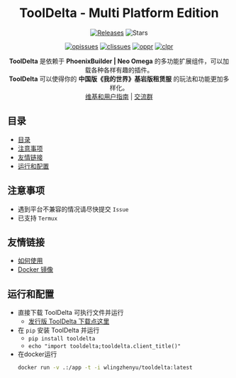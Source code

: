 <h1 align="center">ToolDelta - Multi Platform Edition</h1>
<p align="center">
  <a href="https://github.com/ToolDelta/ToolDelta/releases"><img src="https://img.shields.io/github/v/release/ToolDelta/ToolDelta?display_name=tag&sort=semver" alt="Releases"></a>
  <img src="https://img.shields.io/github/stars/ToolDelta/ToolDelta.svg?style=falt" alt="Stars">
</p>

<p align="center">
  <a href="https://github.com/ToolDelta/ToolDelta/issues"><img src="https://img.shields.io/github/issues/ToolDelta/ToolDelta.svg?style=flat" alt="opissues"></a>
  <a href="https://github.com/ToolDelta/ToolDelta/issues?q=is%3Aissue+is%3Aclosed"><img src="https://img.shields.io/github/issues-closed/SuperScript-PRC/ToolDelta.svg?style=flat&color=success" alt="clissues"></a>
  <a href="https://github.com/ToolDelta/ToolDelta/pulls"><img src="https://img.shields.io/github/issues-pr/ToolDelta/ToolDelta.svg?style=falt" alt="oppr"></a>
  <a href="https://github.com/ToolDelta/ToolDelta/pulls?q=is%3Apr+is%3Aclosed"><img src="https://img.shields.io/github/issues-pr-closed/ToolDelta/ToolDelta.svg?style=flat&color=success" alt="clpr"></a>
</p>

<p align="center">
  <b>ToolDelta</b> 是依赖于 <b>PhoenixBuilder | Neo Omega</b> 的多功能扩展组件，可以加载各种各样有趣的插件。  
  <br/><b>ToolDelta</b> 可以使得你的 <b>中国版《我的世界》基岩版租赁服</b> 的玩法和功能更加多样化。  
  <br/><a href="https://tooldelta-wiki.tblstudio.cn/">维基和用户指南</a> | <a href="http://qm.qq.com/cgi-bin/qm/qr?_wv=1027&k=ywf-Y9Sb7G3McLAN7TveI-qh-g1FEtLB&authKey=C0ZLK09UWRzWv9dpReVnZljSnZ15crGpNpdT5O%2BX%2B%2BQvZ%2Bsm2BWfN8qqdJ5OMnTq&noverify=0&group_code=194838530">交流群</a>  
</p>





## 目录
- [目录](#目录)
- [注意事项](#注意事项)
- [友情链接](#友情链接)
- [运行和配置](#运行和配置)



## 注意事项
- 遇到平台不兼容的情况请尽快提交 `Issue`
- 已支持 `Termux`



## 友情链接
- [如何使用](https://tooldelta-wiki.tblstudio.cn/learn-use.html)
- [Docker 镜像](https://hub.docker.com/r/wlingzhenyu/tooldelta)



## 运行和配置
 - 直接下载 ToolDelta 可执行文件并运行
    - <a href="https://github.com/ToolDelta/ToolDelta/releases">发行版 ToolDelta 下载点这里</a>
 - 在 `pip` 安装 ToolDelta 并运行
    - `pip install tooldelta`
    - `echo "import tooldelta;tooldelta.client_title()"`
 - 在docker运行
    ```bash
    docker run -v .:/app -t -i wlingzhenyu/tooldelta:latest
    ```

